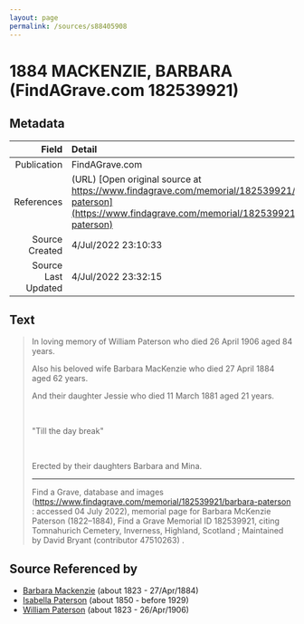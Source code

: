 ```yaml
---
layout: page
permalink: /sources/s88405908
---
```


# 1884 MACKENZIE, BARBARA (FindAGrave.com 182539921)

## Metadata

Field | Detail
---:|:---
Publication | FindAGrave.com
References | (URL) [Open original source at https://www.findagrave.com/memorial/182539921/barbara-paterson](https://www.findagrave.com/memorial/182539921/barbara-paterson)
Source Created | 4/Jul/2022 23:10:33
Source Last Updated | 4/Jul/2022 23:32:15

## Text

> In loving memory of William Paterson who died 26 April 1906 aged 84 years.
>
> Also his beloved wife Barbara MacKenzie who died 27 April 1884 aged 62 years.
>
> And their daughter Jessie who died 11 March 1881 aged 21 years.
>
> <br/>
>
> "Till the day break"
>
> <br/>
>
> Erected by their daughters Barbara and Mina.
>
> ---
>
> Find a Grave, database and images (https://www.findagrave.com/memorial/182539921/barbara-paterson : accessed 04 July 2022), memorial page for Barbara McKenzie Paterson (1822–1884), Find a Grave Memorial ID 182539921, citing Tomnahurich Cemetery, Inverness, Highland, Scotland ; Maintained by David Bryant (contributor 47510263) .
>

## Source Referenced by

* [Barbara Mackenzie](../people/@28263584@-barbara-mackenzie-b1823-d1884-4-27.md) (about 1823 - 27/Apr/1884)
* [Isabella Paterson](../people/@24882788@-isabella-paterson-b1850-d1929.md) (about 1850 - before 1929)
* [William Paterson](../people/@55148620@-william-paterson-b1823-d1906-4-26.md) (about 1823 - 26/Apr/1906)
